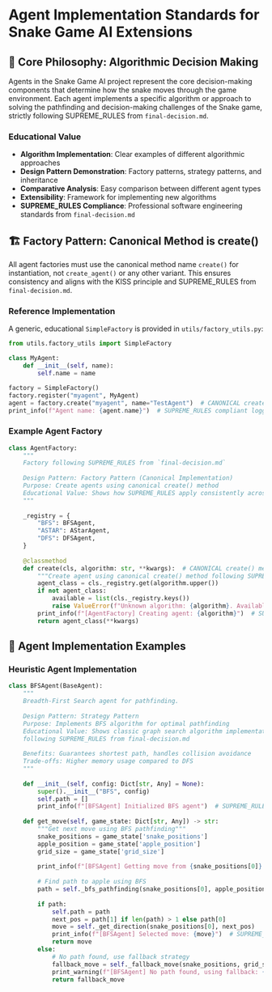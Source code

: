 # Agent Implementation Standards for Snake Game AI Extensions

## 🎯 **Core Philosophy: Algorithmic Decision Making**

Agents in the Snake Game AI project represent the core decision-making components that determine how the snake moves through the game environment. Each agent implements a specific algorithm or approach to solving the pathfinding and decision-making challenges of the Snake game, strictly following SUPREME_RULES from `final-decision.md`.

### **Educational Value**
- **Algorithm Implementation**: Clear examples of different algorithmic approaches
- **Design Pattern Demonstration**: Factory patterns, strategy patterns, and inheritance
- **Comparative Analysis**: Easy comparison between different agent types
- **Extensibility**: Framework for implementing new algorithms
- **SUPREME_RULES Compliance**: Professional software engineering standards from `final-decision.md`

## 🏗️ **Factory Pattern: Canonical Method is create()**

All agent factories must use the canonical method name `create()` for instantiation, not `create_agent()` or any other variant. This ensures consistency and aligns with the KISS principle and SUPREME_RULES from `final-decision.md`.

### **Reference Implementation**

A generic, educational `SimpleFactory` is provided in `utils/factory_utils.py`:

```python
from utils.factory_utils import SimpleFactory

class MyAgent:
    def __init__(self, name):
        self.name = name

factory = SimpleFactory()
factory.register("myagent", MyAgent)
agent = factory.create("myagent", name="TestAgent")  # CANONICAL create() method per SUPREME_RULES
print_info(f"Agent name: {agent.name}")  # SUPREME_RULES compliant logging
```

### **Example Agent Factory**

```python
class AgentFactory:
    """
    Factory following SUPREME_RULES from `final-decision.md`
    
    Design Pattern: Factory Pattern (Canonical Implementation)
    Purpose: Create agents using canonical create() method
    Educational Value: Shows how SUPREME_RULES apply consistently across extensions
    """
    
    _registry = {
        "BFS": BFSAgent,
        "ASTAR": AStarAgent,
        "DFS": DFSAgent,
    }
    
    @classmethod
    def create(cls, algorithm: str, **kwargs):  # CANONICAL create() method per SUPREME_RULES
        """Create agent using canonical create() method following SUPREME_RULES from `final-decision.md`"""
        agent_class = cls._registry.get(algorithm.upper())
        if not agent_class:
            available = list(cls._registry.keys())
            raise ValueError(f"Unknown algorithm: {algorithm}. Available: {available}")
        print_info(f"[AgentFactory] Creating agent: {algorithm}")  # SUPREME_RULES compliant logging
        return agent_class(**kwargs)
```

## 🚀 **Agent Implementation Examples**

### **Heuristic Agent Implementation**

```python
class BFSAgent(BaseAgent):
    """
    Breadth-First Search agent for pathfinding.
    
    Design Pattern: Strategy Pattern
    Purpose: Implements BFS algorithm for optimal pathfinding
    Educational Value: Shows classic graph search algorithm implementation
    following SUPREME_RULES from final-decision.md
    
    Benefits: Guarantees shortest path, handles collision avoidance
    Trade-offs: Higher memory usage compared to DFS
    """
    
    def __init__(self, config: Dict[str, Any] = None):
        super().__init__("BFS", config)
        self.path = []
        print_info(f"[BFSAgent] Initialized BFS agent")  # SUPREME_RULES compliant logging
    
    def get_move(self, game_state: Dict[str, Any]) -> str:
        """Get next move using BFS pathfinding"""
        snake_positions = game_state['snake_positions']
        apple_position = game_state['apple_position']
        grid_size = game_state['grid_size']
        
        print_info(f"[BFSAgent] Getting move from {snake_positions[0]} to {apple_position}")  # SUPREME_RULES compliant logging
        
        # Find path to apple using BFS
        path = self._bfs_pathfinding(snake_positions[0], apple_position, snake_positions, grid_size)
        
        if path:
            self.path = path
            next_pos = path[1] if len(path) > 1 else path[0]
            move = self._get_direction(snake_positions[0], next_pos)
            print_info(f"[BFSAgent] Selected move: {move}")  # SUPREME_RULES compliant logging
            return move
        else:
            # No path found, use fallback strategy
            fallback_move = self._fallback_move(snake_positions, grid_size)
            print_warning(f"[BFSAgent] No path found, using fallback: {fallback_move}")  # SUPREME_RULES compliant logging
            return fallback_move
```
```
